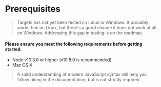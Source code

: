 # Prerequisites

> Targets has not yet been tested on Linux or Windows. It probably works fine on Linux, but there's a good chance it does not work at all on Windows. Addressing this gap in testing is on the roadmap.

#### Please ensure you meet the following requirements before getting started:

* Node v10.3.0 or higher (v10.8.0 is recommended)
* Mac OS X

> A solid understanding of modern JavaScript syntax will help you follow along in the documentation, but is not strictly required.
